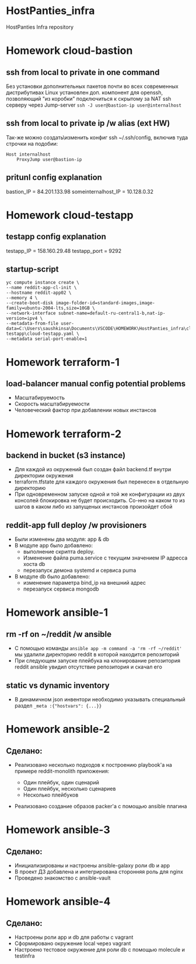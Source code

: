 # HostPanties_infra
HostPanties Infra repository

# Homework cloud-bastion
## ssh from local to private in one command
Без установки дополнительных пакетов почти во всех современных дистрибутивах Linux установлен доп. компонент для openssh, позволяющий "из коробки" подключиться к скрытому за NAT ssh серверу через Jump-server
```ssh -J user@bastion-ip user@internalhost```
## ssh from local to private ip /w alias (ext HW)
Так-же можно создать\изменить конфиг ssh ~/.ssh/config, включив туда строчки на подобии:
```
Host internalhost
    ProxyJump user@bastion-ip
```
## pritunl config explanation
bastion_IP = 84.201.133.98
someinternalhost_IP = 10.128.0.32

# Homework cloud-testapp
## testapp config explanation
testapp_IP = 158.160.29.48
testapp_port = 9292
## startup-script
```
yc compute instance create \
--name reddit-app-cl-init \
--hostname reddit-app02 \
--memory 4 \
--create-boot-disk image-folder-id=standard-images,image-family=ubuntu-2004-lts,size=10GB \
--network-interface subnet-name=default-ru-central1-b,nat-ip-version=ipv4 \
--metadata-from-file user-data=C:\Users\saushkinsa\Documents\VSCODE\HOMEWORK\HostPanties_infra\cloud-testapp\cloud-testapp.yaml \
--metadata serial-port-enable=1
```

# Homework terraform-1
## load-balancer manual config potential problems
- Масштабируемость
- Скорость масштабируемости
- Человеческий фактор при добавлении новых инстансов

# Homework terraform-2
## backend in bucket (s3 instance)
- Для каждой из окружений был создан файл backend.tf внутри директории окружения
- terraform.tfstate для каждого окружения был перенесен в отдельную директорию
- При одновременном запуске одной и той же конфигурации из двух консолей блокировка не будет происходить. Со-нно на каком то из шагов в каком либо из запущеных инстансов произойдет сбой

## reddit-app full deploy /w provisioners
- Были изменены два модуля: app & db
- В модуле app было добавлено:
    - выполнение скрипта deploy.
    - Изменение файла puma.service с текущим значением IP адресса хоста db
    - перезапуск демона systemd и сервиса puma
- В модуле db было добавлено:
    - изменение параметра bind_ip на внешний адрес
    - перезапуск сервиса mongodb

# Homework ansible-1
## rm -rf on ~/reddit /w ansible
- С помощью команды ```ansible app -m command -a 'rm -rf ~/reddit'``` мы удалили директорию reddit в которой находится репозиторий
- При следующем запуске плейбука на клонирование репозитория reddit ansible увидил отсутствие репозитория и скачал его
## static vs dynamic inventory
- В динамичном json инвентори необходимо указывать специальный раздел ```_meta :{"hostvars": {...}}```

# Homework ansible-2
## Сделано:
- Реализовано несколько подходов к построению playbook'a на примере reddit-monolith приложения:
  - Один плейбук, один сценарий
  - Один плейбук, несколько сценариев
  - Несколько плейбуков

- Реализовано создание образов packer'a с помощью ansible плагина

# Homework ansible-3
## Сделано:
- Инициализированы и настроены ansible-galaxy роли db и app
- В проект ДЗ добавлена и интегрирована сторонняя роль для nginx
- Проведено знакомство с ansible-vault

# Homework ansible-4
## Сделано:
- Настроены роли app и db для работы с vagrant
- Сформировано окружение local через vagrant
- Настроено тестовое окружение для роли db с помощью molecule и testinfra
